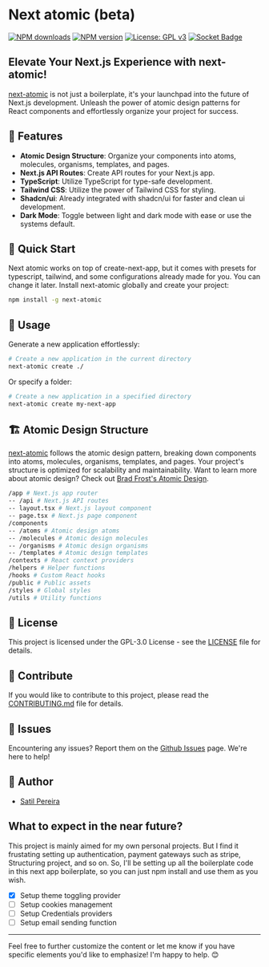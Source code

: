 # Next atomic (beta)

<span class="badge-npmdownloads"><a href="https://npmjs.org/package/next-atomic" title="View this project on NPM"><img src="https://img.shields.io/npm/dt/next-atomic" alt="NPM downloads" /></a></span>
<span class="badge-npmversion"><a href="https://npmjs.org/package/next-atomic" title="View this project on NPM"><img src="https://img.shields.io/npm/v/next-atomic" alt="NPM version" /></a></span>
[![License: GPL v3](https://img.shields.io/badge/License-GPLv3-blue.svg)](https://www.gnu.org/licenses/gpl-3.0)
[![Socket Badge](https://socket.dev/api/badge/npm/package/next-atomic)](https://socket.dev/npm/package/next-atomic)

## Elevate Your Next.js Experience with next-atomic!

[next-atomic]('[README.md](https://github.com/satilpereira/next-atomic#readme)') is not just a boilerplate, it's your launchpad into the future of Next.js development. Unleash the power of atomic design patterns for React components and effortlessly organize your project for success.

## 🎨 Features

- **Atomic Design Structure**: Organize your components into atoms, molecules, organisms, templates, and pages.
- **Next.js API Routes**: Create API routes for your Next.js app.
- **TypeScript**: Utilize TypeScript for type-safe development.
- **Tailwind CSS**: Utilize the power of Tailwind CSS for styling.
- **Shadcn/ui**: Already integrated with shadcn/ui for faster and clean ui development.
- **Dark Mode**: Toggle between light and dark mode with ease or use the systems default.


## 🚀 Quick Start

Next atomic works on top of create-next-app, but it comes with presets for typescript, tailwind, and some configurations already made for you. You can change it later. Install next-atomic globally and create your project:

```bash
npm install -g next-atomic
```

## 🚦 Usage

Generate a new application effortlessly:

```bash
# Create a new application in the current directory
next-atomic create ./
```

Or specify a folder:


```bash
# Create a new application in a specified directory
next-atomic create my-next-app
```

## 🏗️ Atomic Design Structure

[next-atomic]('[README.md](https://github.com/satilpereira/next-atomic#readme)') follows the atomic design pattern, breaking down components into atoms, molecules, organisms, templates, and pages. Your project's structure is optimized for scalability and maintainability. Want to learn more about atomic design? Check out [Brad Frost's Atomic Design](https://atomicdesign.bradfrost.com/chapter-2/).

```bash
/app # Next.js app router
-- /api # Next.js API routes
-- layout.tsx # Next.js layout component
-- page.tsx # Next.js page component
/components
-- /atoms # Atomic design atoms
-- /molecules # Atomic design molecules
-- /organisms # Atomic design organisms
-- /templates # Atomic design templates
/contexts # React context providers
/helpers # Helper functions
/hooks # Custom React hooks
/public # Public assets
/styles # Global styles
/utils # Utility functions
```

## 📜 License
This project is licensed under the GPL-3.0 License - see the [LICENSE](LICENSE) file for details.

## 🌈 Contribute
If you would like to contribute to this project, please read the [CONTRIBUTING.md](CONTRIBUTING.md) file for details.

## 🐞 Issues
Encountering any issues? Report them on the [Github Issues](https://github.com/satilpereira/next-atomic/issues) page. We're here to help!

## 📝 Author
- [Satil Pereira](https://github.com/satilpereira)

## What to expect in the near future?
This project is mainly aimed for my own personal projects. But I find it frustating setting up authentication, payment gateways such as stripe, Structuring project, and so on. So, I'll be setting up all the boilerplate code in this next app boilerplate, so you can just npm install and use them as you wish.  
- [x] Setup theme toggling provider
- [ ] Setup cookies management
- [ ] Setup Credentials providers
- [ ] Setup email sending function

---
Feel free to further customize the content or let me know if you have specific elements you'd like to emphasize! I'm happy to help. 😊
